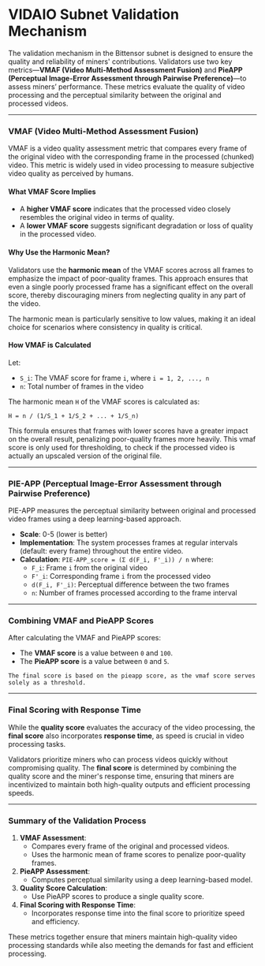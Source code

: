 # **VIDAIO Subnet Validation Mechanism**

The validation mechanism in the Bittensor subnet is designed to ensure the quality and reliability of miners' contributions. Validators use two key metrics—**VMAF (Video Multi-Method Assessment Fusion)** and **PieAPP (Perceptual Image-Error Assessment through Pairwise Preference)**—to assess miners’ performance. These metrics evaluate the quality of video processing and the perceptual similarity between the original and processed videos.

---

### **VMAF (Video Multi-Method Assessment Fusion)**

VMAF is a video quality assessment metric that compares every frame of the original video with the corresponding frame in the processed (chunked) video. This metric is widely used in video processing to measure subjective video quality as perceived by humans.

#### **What VMAF Score Implies**
- A **higher VMAF score** indicates that the processed video closely resembles the original video in terms of quality.
- A **lower VMAF score** suggests significant degradation or loss of quality in the processed video.

#### **Why Use the Harmonic Mean?**
Validators use the **harmonic mean** of the VMAF scores across all frames to emphasize the impact of poor-quality frames. This approach ensures that even a single poorly processed frame has a significant effect on the overall score, thereby discouraging miners from neglecting quality in any part of the video.

The harmonic mean is particularly sensitive to low values, making it an ideal choice for scenarios where consistency in quality is critical.

#### **How VMAF is Calculated**
Let:
- `S_i`: The VMAF score for frame `i`, where `i = 1, 2, ..., n`
- `n`: Total number of frames in the video

The harmonic mean `H` of the VMAF scores is calculated as:

```
H = n / (1/S_1 + 1/S_2 + ... + 1/S_n)
```

This formula ensures that frames with lower scores have a greater impact on the overall result, penalizing poor-quality frames more heavily.
This vmaf score is only used for thresholding, to check if the processed video is actually an upscaled version of the original file.

---

### PIE-APP (Perceptual Image-Error Assessment through Pairwise Preference)

PIE-APP measures the perceptual similarity between original and processed video frames using a deep learning-based approach.

- **Scale**: 0-5 (lower is better)
- **Implementation**: The system processes frames at regular intervals (default: every frame) throughout the entire video.
- **Calculation**: `PIE-APP_score = (Σ d(F_i, F'_i)) / n` where:
  - `F_i`: Frame `i` from the original video
  - `F'_i`: Corresponding frame `i` from the processed video
  - `d(F_i, F'_i)`: Perceptual difference between the two frames
  - `n`: Number of frames processed according to the frame interval

---

### **Combining VMAF and PieAPP Scores**

After calculating the VMAF and PieAPP scores:
- The **VMAF score** is a value between `0` and `100`.
- The **PieAPP score** is a value between `0` and `5`.

```
The final score is based on the pieapp score, as the vmaf score serves solely as a threshold.
```

---

### **Final Scoring with Response Time**

While the **quality score** evaluates the accuracy of the video processing, the **final score** also incorporates **response time**, as speed is crucial in video processing tasks.

Validators prioritize miners who can process videos quickly without compromising quality. The **final score** is determined by combining the quality score and the miner's response time, ensuring that miners are incentivized to maintain both high-quality outputs and efficient processing speeds.

---

### **Summary of the Validation Process**
1. **VMAF Assessment**:
   - Compares every frame of the original and processed videos.
   - Uses the harmonic mean of frame scores to penalize poor-quality frames.
2. **PieAPP Assessment**:
   - Computes perceptual similarity using a deep learning-based model.
3. **Quality Score Calculation**:
   - Use PieAPP scores to produce a single quality score.
4. **Final Scoring with Response Time**:
   - Incorporates response time into the final score to prioritize speed and efficiency.

These metrics together ensure that miners maintain high-quality video processing standards while also meeting the demands for fast and efficient processing.

